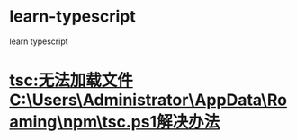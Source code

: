 # learn-typescript
learn typescript
# <a href="https://blog.csdn.net/wangbiao9292/article/details/122226362">tsc:无法加载文件C:\Users\Administrator\AppData\Roaming\npm\tsc.ps1解决办法</a>
